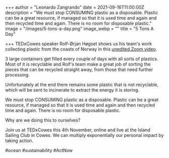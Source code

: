 +++
author = "Leonardo Zangrando"
date = 2021-09-16T11:00:00Z
description = "We must stop CONSUMING plastic as a disposable. Plastic can be a great resource, if managed so that it is used time and again and then recycled time and again. There is no room for disposable plastic."
image = "/images/5-tons-a-day.png"
image_webp = ""
title = "5 Tons A Day"

+++
TEDxCowes speaker Rolf-Ørjan Høgset shows us his team's work collecting plastic from the coasts of Norway in this [unedited Zoom video](https://www.youtube.com/watch?v=iWAqQW0Lk_I). 

3 large containers get filled every couple of days with all sorts of plastics. Most of it is recyclable and Rolf's team make a great job of sorting the pieces that can be recycled straight away, from those that need further processing. 

Unfortunately at the end there remains some plastic that is not recyclable, which will be sent to incinerate to extract the energy it is storing. 

We must stop CONSUMING plastic as a disposable. Plastic can be a great resource, if managed so that it is used time and again and then recycled time and again. There is no room for disposable plastic.

Why are we doing this to ourselves? 

Join us at TEDxCowes this 4th November, online and live at the Island Sailing Club in Cowes. We can multiply exponentially our personal impact by taking action.

\#ocean #sustainability #ActNow
